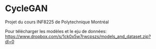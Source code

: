 # CycleGAN
Projet du cours INF8225 de Polytechnique Montréal


Pour télécharger les modèles et le eju de données:
https://www.dropbox.com/s/1ck0x5w7rwcpszs/models_and_dataset.zip?dl=0